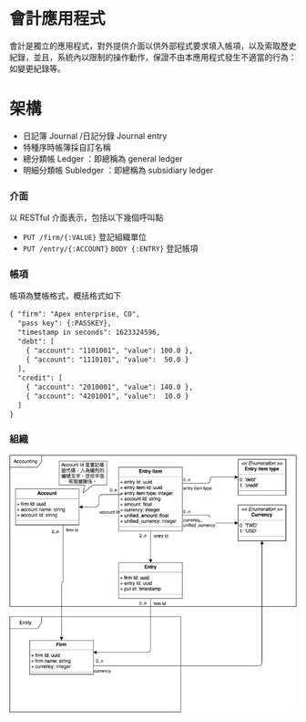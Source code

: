 # 會計應用程式
會計是獨立的應用程式，對外提供介面以供外部程式要求填入帳項，以及索取歷史紀錄，並且，系統內以限制的操作動作，保證不由本應用程式發生不適當的行為：如變更紀錄等。

# 架構
- 日記簿 Journal /日記分錄 Journal entry
- 特種序時帳簿採自訂名稱
- 總分類帳 Ledger ：即總稱為 general ledger
- 明細分類帳 Subledger ：即總稱為 subsidiary ledger

### 介面
以 RESTful 介面表示，包括以下幾個呼叫點

- `PUT /firm/{:VALUE}` 登記組織單位
- `PUT /entry/{:ACCOUNT}` `BODY {:ENTRY}` 登記帳項

### 帳項
帳項為雙帳格式，概括格式如下

```
{ "firm": "Apex enterprise, CO",
  "pass key": {:PASSKEY},
  "timestamp in seconds": 1623324596,
  "debt": [
    { "account": "1101001", "value": 100.0 },
    { "account": "1110101", "value":  50.0 }
  ],
  "credit": [
    { "account": "2010001", "value": 140.0 },
    { "account": "4201001", "value":  10.0 }
  ]
}
```

### 組織
![帳目與帳項](https://github.com/YauHsien/accounting/blob/v0dev/v0/design/account_n_entry.png "帳目與帳項")
